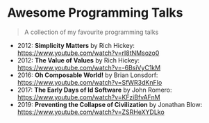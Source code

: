 # Awesome Programming Talks

> A collection of my favourite programming talks

- 2012: **Simplicity Matters** by Rich Hickey: https://www.youtube.com/watch?v=rI8tNMsozo0
- 2012: **The Value of Values** by Rich Hickey: https://www.youtube.com/watch?v=-6BsiVyC1kM
- 2016: **Oh Composable World!** by Brian Lonsdorf: https://www.youtube.com/watch?v=SfWR3dKnFIo
- 2017: **The Early Days of Id Software** by John Romero: https://www.youtube.com/watch?v=KFziBfvAFnM
- 2019: **Preventing the Collapse of Civilization** by Jonathan Blow: https://www.youtube.com/watch?v=ZSRHeXYDLko
